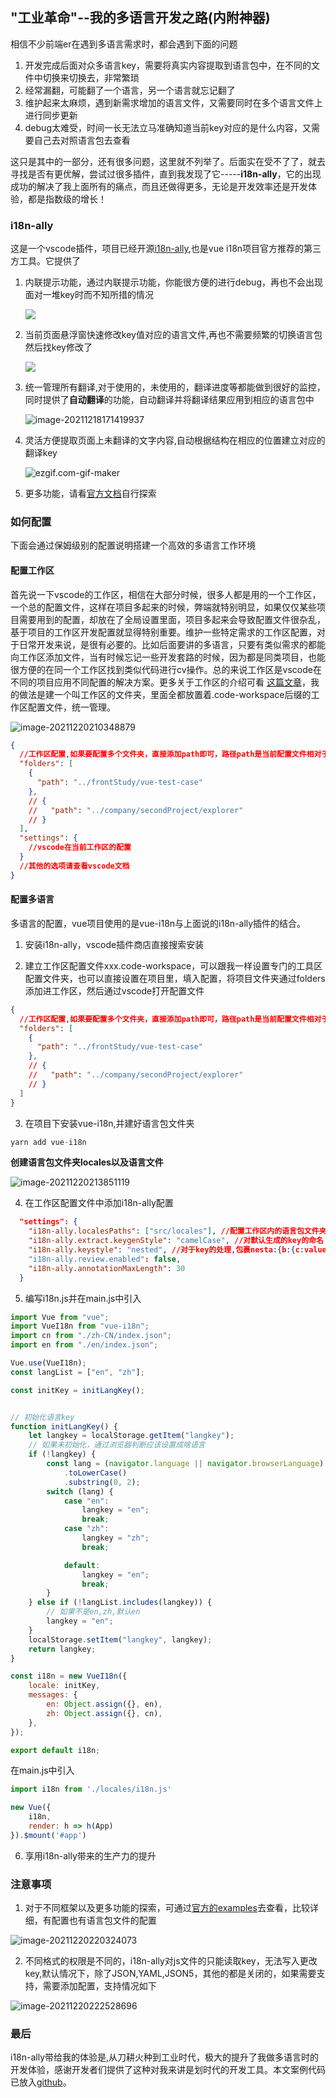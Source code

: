 ## "工业革命"--我的多语言开发之路(内附神器)

相信不少前端er在遇到多语言需求时，都会遇到下面的问题

1. 开发完成后面对众多语言key，需要将真实内容提取到语言包中，在不同的文件中切换来切换去，非常繁琐
2. 经常漏翻，可能翻了一个语言，另一个语言就忘记翻了
3. 维护起来太麻烦，遇到新需求增加的语言文件，又需要同时在多个语言文件上进行同步更新
4. debug太难受，时间一长无法立马准确知道当前key对应的是什么内容，又需要自己去对照语言包去查看

这只是其中的一部分，还有很多问题，这里就不列举了。后面实在受不了了，就去寻找是否有更优解，尝试过很多插件，直到我发现了它-----**i18n-ally**，它的出现成功的解决了我上面所有的痛点，而且还做得更多，无论是开发效率还是开发体验，都是指数级的增长！

### i18n-ally

这是一个vscode插件，项目已经开源[i18n-ally](https://github.com/lokalise/i18n-ally),也是vue i18n项目官方推荐的第三方工具。它提供了

1. 内联提示功能，通过内联提示功能，你能很方便的进行debug，再也不会出现面对一堆key时而不知所措的情况

   ![](https://github.com/lokalise/i18n-ally/blob/screenshots/annotation-animated.gif?raw=true)

2. 当前页面悬浮窗快速修改key值对应的语言文件,再也不需要频繁的切换语言包然后找key修改了

   ![](https://github.com/lokalise/i18n-ally/blob/screenshots/hover.png?raw=true)

3. 统一管理所有翻译,对于使用的，未使用的，翻译进度等都能做到很好的监控，同时提供了**自动翻译**的功能，自动翻译并将翻译结果应用到相应的语言包中

   ![image-20211218171419937](https://s2.loli.net/2021/12/18/MexXv7ZEBFihYCP.png)

4. 灵活方便提取页面上未翻译的文字内容,自动根据结构在相应的位置建立对应的翻译key

   ![ezgif.com-gif-maker](https://s2.loli.net/2021/12/20/EgjIvOw9C3YM5rA.gif)

5. 更多功能，请看[官方文档](https://github.com/lokalise/i18n-ally)自行探索



### 如何配置

下面会通过保姆级别的配置说明搭建一个高效的多语言工作环境

#### 配置工作区

首先说一下vscode的工作区，相信在大部分时候，很多人都是用的一个工作区，一个总的配置文件，这样在项目多起来的时候，弊端就特别明显，如果仅仅某些项目需要用到的配置，却放在了全局设置里面，项目多起来会导致配置文件很杂乱，基于项目的工作区开发配置就显得特别重要。维护一些特定需求的工作区配置，对于日常开发来说，是很有必要的。比如后面要讲的多语言，只要有类似需求的都能向工作区添加文件，当有时候忘记一些开发套路的时候，因为都是同类项目，也能很方便的在同一个工作区找到类似代码进行cv操作。总的来说工作区是vscode在不同的项目应用不同配置的解决方案。更多关于工作区的介绍可看 [这篇文章](https://zhuanlan.zhihu.com/p/54770077)，我的做法是建一个叫工作区的文件夹，里面全都放置着.code-workspace后缀的工作区配置文件，统一管理。

![image-20211220210348879](https://s2.loli.net/2021/12/20/GD1vIJ46rxbRFhC.png)

```json
{
  //工作区配置,如果要配置多个文件夹，直接添加path即可，路径path是当前配置文件相对于真实的项目路径的
  "folders": [
    {
      "path": "../frontStudy/vue-test-case"
    },
    // {
    //   "path": "../company/secondProject/explorer"
    // }
  ],
  "settings": {
    //vscode在当前工作区的配置
  }
  //其他的选项请查看vscode文档
}
```



#### 配置多语言

多语言的配置，vue项目使用的是vue-i18n与上面说的i18n-ally插件的结合。

1. 安装i18n-ally，vscode插件商店直接搜索安装

2. 建立工作区配置文件xxx.code-workspace，可以跟我一样设置专门的工具区配置文件夹，也可以直接设置在项目里，填入配置，将项目文件夹通过folders添加进工作区，然后通过vscode打开配置文件

```json
{
  //工作区配置,如果要配置多个文件夹，直接添加path即可，路径path是当前配置文件相对于真实的项目路径的
  "folders": [
    {
      "path": "../frontStudy/vue-test-case"
    },
    // {
    //   "path": "../company/secondProject/explorer"
    // }
  ]
}
```

3. 在项目下安装vue-i18n,并建好语言包文件夹

```javascript
yarn add vue-i18n
```

**创建语言包文件夹locales以及语言文件**

![image-20211220213851119](https://s2.loli.net/2021/12/20/z2dx7oRrK3Ltuhe.png)

4. 在工作区配置文件中添加i18n-ally配置

```json
  "settings": {
    "i18n-ally.localesPaths": ["src/locales"], //配置工作区内的语言包文件夹的匹配路径，可以为多个匹配
    "i18n-ally.extract.keygenStyle": "camelCase", //对默认生成的key的命名
    "i18n-ally.keystyle": "nested", //对于key的处理,包裹nesta:{b:{c:value}}, 展平flat a.b.c: value
    "i18n-ally.review.enabled": false,
    "i18n-ally.annotationMaxLength": 30
  }
```

5. 编写i18n.js并在main.js中引入

```javascript
import Vue from "vue";
import VueI18n from "vue-i18n";
import cn from "./zh-CN/index.json";
import en from "./en/index.json";

Vue.use(VueI18n);
const langList = ["en", "zh"];

const initKey = initLangKey();


// 初始化语言key
function initLangKey() {
    let langkey = localStorage.getItem("langkey");
    // 如果未初始化，通过浏览器判断应该设置成啥语言
    if (!langkey) {
        const lang = (navigator.language || navigator.browserLanguage)
            .toLowerCase()
            .substring(0, 2);
        switch (lang) {
            case "en":
                langkey = "en";
                break;
            case "zh":
                langkey = "zh";
                break;

            default:
                langkey = "en";
                break;
        }
    } else if (!langList.includes(langkey)) {
        // 如果不是en,zh,默认en
        langkey = "en";
    }
    localStorage.setItem("langkey", langkey);
    return langkey;
}

const i18n = new VueI18n({
    locale: initKey,
    messages: {
        en: Object.assign({}, en),
        zh: Object.assign({}, cn),
    },
});

export default i18n;
```

在main.js中引入

```javascript
import i18n from './locales/i18n.js'

new Vue({
    i18n,
    render: h => h(App)
}).$mount('#app')
```

6. 享用i18n-ally带来的生产力的提升

### 注意事项

1. 对于不同框架以及更多功能的探索，可通过[官方的examples]()去查看，比较详细，有配置也有语言包文件的配置

![image-20211220220324073](https://s2.loli.net/2021/12/20/c5wr7uzxKM6IqhV.png)

2. 不同格式的权限是不同的，i18n-ally对js文件的只能读取key，无法写入更改key,默认情况下，除了JSON,YAML,JSON5，其他的都是关闭的，如果需要支持，需要添加配置，支持情况如下

![image-20211220222528696](https://s2.loli.net/2021/12/20/1HRmVZIrbQj3MgU.png)

### 最后

i18n-ally带给我的体验是,从刀耕火种到工业时代，极大的提升了我做多语言时的开发体验，感谢开发者们提供了这种对我来讲是划时代的开发工具。本文案例代码已放入[github](https://github.com/Kerinlin/vue-i18n-ally-demo/tree/main)。

